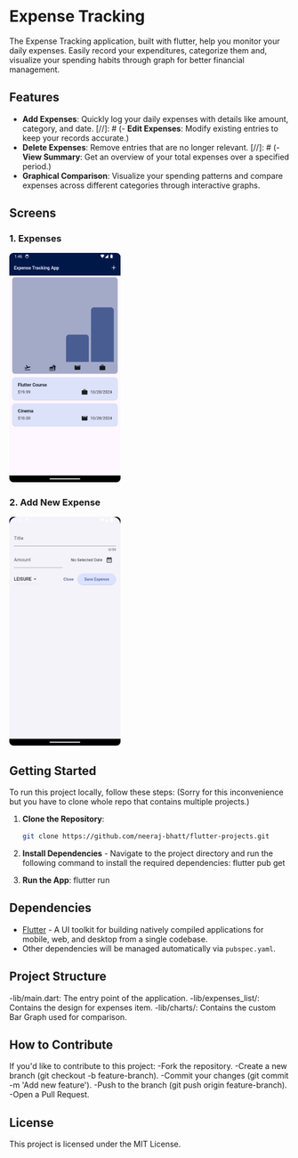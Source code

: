 # Expense Tracking

The Expense Tracking application, built with flutter, help you monitor your daily expenses. Easily record your expenditures, categorize them and, visualize your spending habits through graph for better financial management.

## Features

- **Add Expenses**: Quickly log your daily expenses with details like amount, category, and date.
[//]: # (- **Edit Expenses**: Modify existing entries to keep your records accurate.)
- **Delete Expenses**: Remove entries that are no longer relevant.
[//]: # (- **View Summary**: Get an overview of your total expenses over a specified period.)
- **Graphical Comparison**: Visualize your spending patterns and compare expenses across different categories through interactive graphs.

## Screens

### 1. Expenses
<img src="./assets/readme_images/expenses.png" alt="Expenses List and Comparison graph" width="200" />

### 2. Add New Expense
<img src="./assets/readme_images/new_expense.png" alt="Add new expense" width="200" />

## Getting Started

To run this project locally, follow these steps:
(Sorry for this inconvenience but you have to clone whole repo that contains multiple projects.)

1. **Clone the Repository**:
   ```bash
   git clone https://github.com/neeraj-bhatt/flutter-projects.git

2. **Install Dependencies** - Navigate to the project directory and run the following command to install the required dependencies:
   flutter pub get

3. **Run the App**:
   flutter run

## Dependencies
- [Flutter](https://flutter.dev/) - A UI toolkit for building natively compiled applications for mobile, web, and desktop from a single codebase.
- Other dependencies will be managed automatically via `pubspec.yaml`.

## Project Structure
-lib/main.dart: The entry point of the application.
-lib/expenses_list/: Contains the design for expenses item.
-lib/charts/: Contains the custom Bar Graph used for comparison.

## How to Contribute
If you'd like to contribute to this project:
-Fork the repository.
-Create a new branch (git checkout -b feature-branch).
-Commit your changes (git commit -m 'Add new feature').
-Push to the branch (git push origin feature-branch).
-Open a Pull Request.

## License
This project is licensed under the MIT License.

